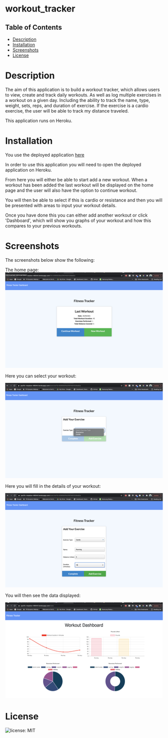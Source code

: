 # workout_tracker
## Table of Contents

* [Description](#Description)
* [Installation](#Installation)
* [Screenshots](#Screenshots)
* [License](#License)



# Description
The aim of this application is to build a workout tracker, which allows users to view, create and track daily workouts. As well as log multiple exercises in a workout on a given day. Including the ability to track the name, type, weight, sets, reps, and duration of exercise. If the exercise is a cardio exercise, the user will be able to track my distance traveled.

This application runs on Heroku. 

# Installation 

You use the deployed application [here](https://pacific-meadow-48544.herokuapp.com/)

In order to use this application you will need to open the deployed application on Heroku.

From here you will either be able to start add a new workout.
When a workout has been added the last workout will be displayed on the home page and the user will also have the option to continue workout.

You will then be able to select if this is cardio or resistance and then you will be presented with areas to input your workout details.

Once you have done this you can either add another workout or click 'Dashboard', which will show you graphs of your workout and how this compares to your previous workouts.




 
# Screenshots


The screenshots below show the following:

The home page:
![login](https://raw.githubusercontent.com/oliviaowen1/workout_tracker/main/assets/homepage.png)


Here you can select your workout:

![get tags by id](https://raw.githubusercontent.com/oliviaowen1/workout_tracker/main/assets/choose.png)


Here you will fill in the details of your workout:

![create tag](https://raw.githubusercontent.com/oliviaowen1/workout_tracker/main/assets/details.png)


You will then see the data displayed:

![updated all 1](https://raw.githubusercontent.com/oliviaowen1/workout_tracker/main/assets/dashboard.png)








# License
![license: MIT](https://img.shields.io/badge/License-MIT-blue.svg)